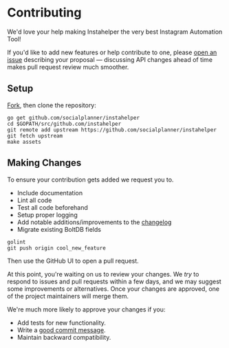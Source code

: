 # Contributing

We'd love your help making Instahelper the very best Instagram Automation Tool!

If you'd like to add new features or help contribute to one, please [open an issue][open-issue]
describing your proposal &mdash; discussing API changes ahead of time makes
pull request review much smoother.


## Setup

[Fork][fork], then clone the repository:

```
go get github.com/socialplanner/instahelper
cd $GOPATH/src/github.com/instahelper
git remote add upstream https://github.com/socialplanner/instahelper
git fetch upstream
make assets
```

## Making Changes

To ensure your contribution gets added we request you to.
* Include documentation
* Lint all code
* Test all code beforehand
* Setup proper logging
* Add notable additions/improvements to the [changelog][changelog]
* Migrate existing BoltDB fields

```
golint
git push origin cool_new_feature
```

Then use the GitHub UI to open a pull request.

At this point, you're waiting on us to review your changes. We *try* to respond
to issues and pull requests within a few days, and we may suggest some
improvements or alternatives. Once your changes are approved, one of the
project maintainers will merge them.

We're much more likely to approve your changes if you:

* Add tests for new functionality.
* Write a [good commit message][commit-message].
* Maintain backward compatibility.

[fork]: https://github.com/socialplanner/instahelper/fork
[open-issue]: https://github.com/socialplanner/instahelper/issues/new
[commit-message]: http://tbaggery.com/2008/04/19/a-note-about-git-commit-messages.html
[changelog]: https://github.com/socialplanner/instahelper/blob/master/TERMINAL.md